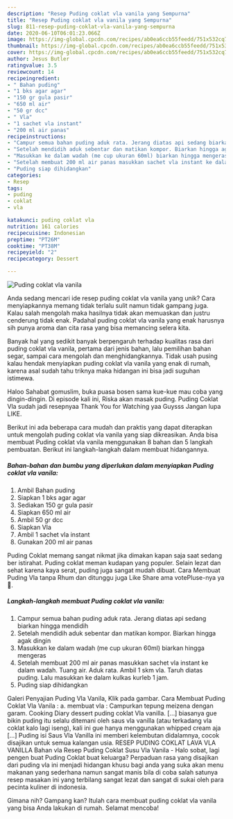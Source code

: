 ```yaml
---
description: "Resep Puding coklat vla vanila yang Sempurna"
title: "Resep Puding coklat vla vanila yang Sempurna"
slug: 811-resep-puding-coklat-vla-vanila-yang-sempurna
date: 2020-06-10T06:01:23.066Z
image: https://img-global.cpcdn.com/recipes/ab0ea6ccb55feedd/751x532cq70/puding-coklat-vla-vanila-foto-resep-utama.jpg
thumbnail: https://img-global.cpcdn.com/recipes/ab0ea6ccb55feedd/751x532cq70/puding-coklat-vla-vanila-foto-resep-utama.jpg
cover: https://img-global.cpcdn.com/recipes/ab0ea6ccb55feedd/751x532cq70/puding-coklat-vla-vanila-foto-resep-utama.jpg
author: Jesus Butler
ratingvalue: 3.5
reviewcount: 14
recipeingredient:
- " Bahan puding"
- "1 bks agar agar"
- "150 gr gula pasir"
- "650 ml air"
- "50 gr dcc"
- " Vla"
- "1 sachet vla instant"
- "200 ml air panas"
recipeinstructions:
- "Campur semua bahan puding aduk rata. Jerang diatas api sedang biarkan hingga mendidih"
- "Setelah mendidih aduk sebentar dan matikan kompor. Biarkan hingga agak dingin"
- "Masukkan ke dalam wadah (me cup ukuran 60ml) biarkan hingga mengeras"
- "Setelah membuat 200 ml air panas masukkan sachet vla instant ke dalam wadah. Tuang air. Aduk rata. Ambil 1 skm vla. Taruh diatas puding. Lalu masukkan ke dalam kulkas kurleb 1 jam."
- "Puding siap dihidangkan"
categories:
- Resep
tags:
- puding
- coklat
- vla

katakunci: puding coklat vla 
nutrition: 161 calories
recipecuisine: Indonesian
preptime: "PT26M"
cooktime: "PT38M"
recipeyield: "2"
recipecategory: Dessert

---
```



![Puding coklat vla vanila](https://img-global.cpcdn.com/recipes/ab0ea6ccb55feedd/751x532cq70/puding-coklat-vla-vanila-foto-resep-utama.jpg)

Anda sedang mencari ide resep puding coklat vla vanila yang unik? Cara menyiapkannya memang tidak terlalu sulit namun tidak gampang juga. Kalau salah mengolah maka hasilnya tidak akan memuaskan dan justru cenderung tidak enak. Padahal puding coklat vla vanila yang enak harusnya sih punya aroma dan cita rasa yang bisa memancing selera kita.

Banyak hal yang sedikit banyak berpengaruh terhadap kualitas rasa dari puding coklat vla vanila, pertama dari jenis bahan, lalu pemilihan bahan segar, sampai cara mengolah dan menghidangkannya. Tidak usah pusing kalau hendak menyiapkan puding coklat vla vanila yang enak di rumah, karena asal sudah tahu triknya maka hidangan ini bisa jadi suguhan istimewa.

Haloo Sahabat gomuslim, buka puasa bosen sama kue-kue mau coba yang dingin-dingin. Di episode kali ini, Riska akan masak puding. Puding Coklat Vla sudah jadi resepnyaa Thank You for Watching yaa Guysss Jangan lupa LIKE.


Berikut ini ada beberapa cara mudah dan praktis yang dapat diterapkan untuk mengolah puding coklat vla vanila yang siap dikreasikan. Anda bisa membuat Puding coklat vla vanila menggunakan 8 bahan dan 5 langkah pembuatan. Berikut ini langkah-langkah dalam membuat hidangannya.

<!--inarticleads1-->

##### Bahan-bahan dan bumbu yang diperlukan dalam menyiapkan Puding coklat vla vanila:

1. Ambil  Bahan puding
1. Siapkan 1 bks agar agar
1. Sediakan 150 gr gula pasir
1. Siapkan 650 ml air
1. Ambil 50 gr dcc
1. Siapkan  Vla
1. Ambil 1 sachet vla instant
1. Gunakan 200 ml air panas


Puding Coklat memang sangat nikmat jika dimakan kapan saja saat sedang ber istirahat. Puding coklat meman kudapan yang populer. Selain lezat dan sehat karena kaya serat, puding juga sangat mudah dibuat. Cara Membuat Puding Vla tanpa Rhum dan ditunggu juga Like Share ama votePluse-nya ya 🙂. 

<!--inarticleads2-->

##### Langkah-langkah membuat Puding coklat vla vanila:

1. Campur semua bahan puding aduk rata. Jerang diatas api sedang biarkan hingga mendidih
1. Setelah mendidih aduk sebentar dan matikan kompor. Biarkan hingga agak dingin
1. Masukkan ke dalam wadah (me cup ukuran 60ml) biarkan hingga mengeras
1. Setelah membuat 200 ml air panas masukkan sachet vla instant ke dalam wadah. Tuang air. Aduk rata. Ambil 1 skm vla. Taruh diatas puding. Lalu masukkan ke dalam kulkas kurleb 1 jam.
1. Puding siap dihidangkan


Galeri Penyajian Puding Vla Vanila, Klik pada gambar. Cara Membuat Puding Coklat Vla Vanila : a. membuat vla : Campurkan tepung meizena dengan garam. Cooking Diary dessert puding coklat Vla vanilla. […] biasanya gue bikin puding itu selalu ditemani oleh saus vla vanilla (atau terkadang vla coklat kalo lagi iseng), kali ini gue hanya menggunakan whipped cream aja […] Puding isi Saus Vla Vanilla ini memberi kelembutan didalamnya, cocok disajikan untuk semua kalangan usia. RESEP PUDING COKLAT LAVA VLA VANILLA Bahan vla Resep Puding Coklat Susu Vla Vanila - Halo sobat, lagi pengen buat Puding Coklat buat keluarga? Perpaduan rasa yang disajikan dari puding vla ini menjadi hidangan khusu bagi anda yang suka akan menu makanan yang sederhana namun sangat manis bila di coba salah satunya resep masakan ini yang terbilang sangat lezat dan sangat di sukai oleh para pecinta kuliner di indonesia. 

Gimana nih? Gampang kan? Itulah cara membuat puding coklat vla vanila yang bisa Anda lakukan di rumah. Selamat mencoba!
